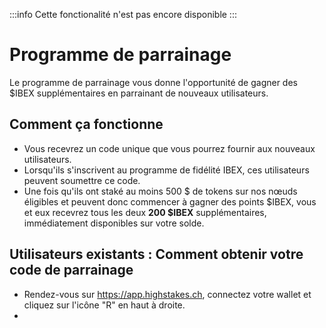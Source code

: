 :::info
Cette fonctionalité n'est pas encore disponible
:::

# Programme de parrainage
Le programme de parrainage vous donne l'opportunité de gagner des $IBEX supplémentaires en parrainant de nouveaux utilisateurs.

## Comment ça fonctionne
- Vous recevrez un code unique que vous pourrez fournir aux nouveaux utilisateurs.
- Lorsqu'ils s'inscrivent au programme de fidélité IBEX, ces utilisateurs peuvent soumettre ce code.
- Une fois qu'ils ont staké au moins 500 $ de tokens sur nos nœuds éligibles et peuvent donc commencer à gagner des points $IBEX, vous et eux recevrez tous les deux <b>200 $IBEX</b> supplémentaires, immédiatement disponibles sur votre solde.

## Utilisateurs existants : Comment obtenir votre code de parrainage

- Rendez-vous sur <a href="https://app.highstakes.ch" target="_blank">https://app.highstakes.ch</a>, connectez votre wallet et cliquez sur l'icône "R" en haut à droite.
- 
